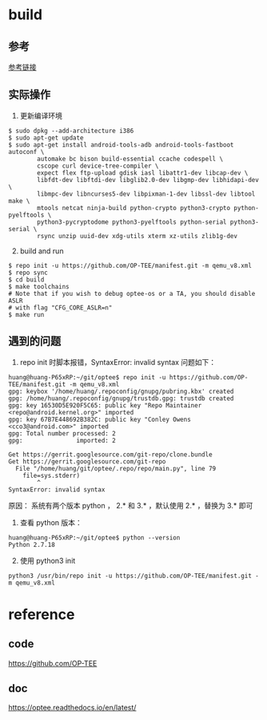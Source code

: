 # build
## 参考
[参考链接](https://optee.readthedocs.io/en/latest/building/prerequisites.html)

## 实际操作
1. 更新编译环境
```
$ sudo dpkg --add-architecture i386
$ sudo apt-get update
$ sudo apt-get install android-tools-adb android-tools-fastboot autoconf \
        automake bc bison build-essential ccache codespell \
        cscope curl device-tree-compiler \
        expect flex ftp-upload gdisk iasl libattr1-dev libcap-dev \
        libfdt-dev libftdi-dev libglib2.0-dev libgmp-dev libhidapi-dev \
        libmpc-dev libncurses5-dev libpixman-1-dev libssl-dev libtool make \
        mtools netcat ninja-build python-crypto python3-crypto python-pyelftools \
        python3-pycryptodome python3-pyelftools python-serial python3-serial \
        rsync unzip uuid-dev xdg-utils xterm xz-utils zlib1g-dev
```

2. build and run
```
$ repo init -u https://github.com/OP-TEE/manifest.git -m qemu_v8.xml
$ repo sync
$ cd build
$ make toolchains
# Note that if you wish to debug optee-os or a TA, you should disable ASLR
# with flag "CFG_CORE_ASLR=n"
$ make run
```

## 遇到的问题
1. repo init 时脚本报错，SyntaxError: invalid syntax
问题如下：
```
huang@huang-P65xRP:~/git/optee$ repo init -u https://github.com/OP-TEE/manifest.git -m qemu_v8.xml
gpg: keybox '/home/huang/.repoconfig/gnupg/pubring.kbx' created
gpg: /home/huang/.repoconfig/gnupg/trustdb.gpg: trustdb created
gpg: key 16530D5E920F5C65: public key "Repo Maintainer <repo@android.kernel.org>" imported
gpg: key 67B7E448692B382C: public key "Conley Owens <cco3@android.com>" imported
gpg: Total number processed: 2
gpg:               imported: 2

Get https://gerrit.googlesource.com/git-repo/clone.bundle
Get https://gerrit.googlesource.com/git-repo
  File "/home/huang/git/optee/.repo/repo/main.py", line 79
    file=sys.stderr)
        ^
SyntaxError: invalid syntax
```

原因：
系统有两个版本 python ， 2.* 和 3.* ，默认使用 2.* ，替换为 3.* 即可

1. 查看 python 版本：
```
huang@huang-P65xRP:~/git/optee$ python --version
Python 2.7.18
```

2. 使用 python3 init
```
python3 /usr/bin/repo init -u https://github.com/OP-TEE/manifest.git -m qemu_v8.xml
```

# reference
## code
https://github.com/OP-TEE

## doc
https://optee.readthedocs.io/en/latest/
